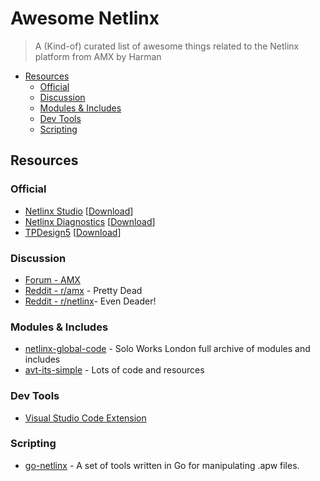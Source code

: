 # Awesome Netlinx <!-- omit in toc -->

> A (Kind-of) curated list of awesome things related to the Netlinx platform from AMX by Harman

- [Resources](#resources)
  - [Official](#official)
  - [Discussion](#discussion)
  - [Modules & Includes](#modules--includes)
  - [Dev Tools](#dev-tools)
  - [Scripting](#scripting)

## Resources

### Official

- [Netlinx Studio](https://www.amx.com/en/products/netlinx-studio) [[Download](https://www.amx.com/en/softwares/netlinx-studio-4-v4-4-1626)]
- [Netlinx Diagnostics](https://www.amx.com/en/products/netlinx-diagnostics) [[Download](https://www.amx.com/en/softwares/netlinx-diagnostics-v3-0-64)]
- [TPDesign5](https://www.amx.com/en/products/tpdesign5) [[Download](https://www.amx.com/en/softwares/tpdesign5-v1-5-111)]

### Discussion

- [Forum - AMX](https://proforums.harman.com/amx)
- [Reddit - r/amx](https://www.reddit.com/r/amx/) - Pretty Dead
- [Reddit - r/netlinx](https://www.reddit.com/r/netlinx/)- Even Deader!

### Modules & Includes

- [netlinx-global-code](https://github.com/soloworks/netlinx-global-code) - Solo Works London full archive of modules and includes
- [avt-its-simple](https://github.com/avt-its-simple) - Lots of code and resources

### Dev Tools

- [Visual Studio Code Extension](https://marketplace.visualstudio.com/items?itemName=sentry07.amx-netlinx)

### Scripting

- [go-netlinx](https://github.com/soloworks/go-netlinx) - A set of tools written in Go for manipulating .apw files.